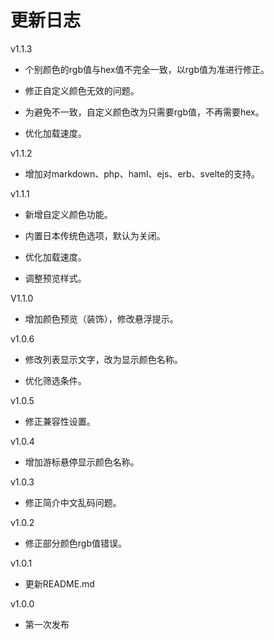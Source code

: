 # 更新日志

v1.1.3

* 个别颜色的rgb值与hex值不完全一致，以rgb值为准进行修正。

* 修正自定义颜色无效的问题。

* 为避免不一致，自定义颜色改为只需要rgb值，不再需要hex。

* 优化加载速度。

v1.1.2

* 增加对markdown、php、haml、ejs、erb、svelte的支持。

v1.1.1

* 新增自定义颜色功能。

* 内置日本传统色选项，默认为关闭。

* 优化加载速度。

* 调整预览样式。

V1.1.0

* 增加颜色预览（装饰），修改悬浮提示。

v1.0.6

* 修改列表显示文字，改为显示颜色名称。

* 优化筛选条件。

v1.0.5

* 修正兼容性设置。

v1.0.4

* 增加游标悬停显示颜色名称。

v1.0.3

* 修正简介中文乱码问题。

v1.0.2

* 修正部分颜色rgb值错误。

v1.0.1

* 更新README.md

v1.0.0

* 第一次发布
